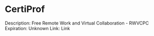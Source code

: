 # CertiProf

Description: Free Remote Work and Virtual Collaboration - RWVCPC
Expiration: Unknown
Link: Link
